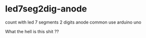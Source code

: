 # led7seg2dig-anode
count with led 7 segments 2 digits anode common use arduino uno


What the hell is this shit ??
